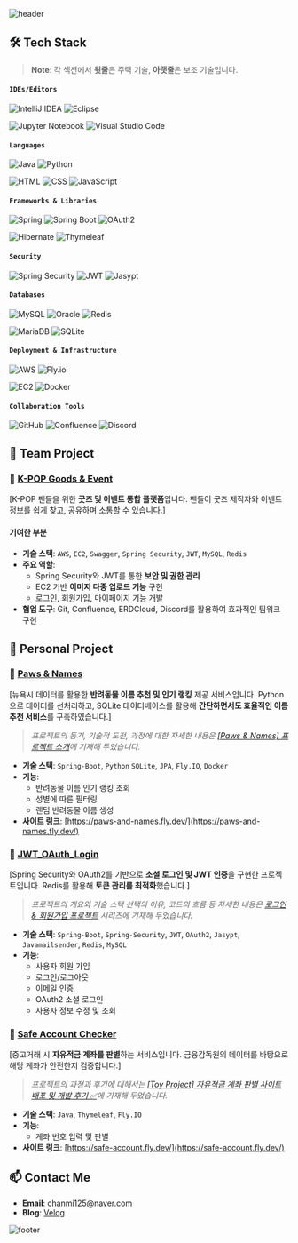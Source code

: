 ![header](https://capsule-render.vercel.app/api?type=waving&color=gradient&height=150&section=header&text=Github&fontSize=35&fontAlignY=35)

## 🛠️ Tech Stack

> **Note**: 각 섹션에서 **윗줄**은 주력 기술, **아랫줄**은 보조 기술입니다.

#### **`IDEs/Editors`**
![IntelliJ IDEA](https://img.shields.io/badge/IntelliJIDEA-000000.svg?style=for-the-badge&logo=intellij-idea&logoColor=white)
![Eclipse](https://img.shields.io/badge/Eclipse-FE7A16.svg?style=for-the-badge&logo=Eclipse&logoColor=white)

![Jupyter Notebook](https://img.shields.io/badge/jupyter-%23FA0F00.svg?style=for-the-badge&logo=jupyter&logoColor=white)
![Visual Studio Code](https://img.shields.io/badge/Visual%20Studio%20Code-0078d7.svg?style=for-the-badge&logo=visual-studio-code&logoColor=white)

#### **`Languages`**
![Java](https://img.shields.io/badge/java-%23ED8B00.svg?style=for-the-badge&logo=openjdk&logoColor=white)
![Python](https://img.shields.io/badge/Python-3776AB?style=for-the-badge&logo=python&logoColor=white)

![HTML](https://img.shields.io/badge/HTML5-E34F26?style=for-the-badge&logo=html5&logoColor=white)
![CSS](https://img.shields.io/badge/CSS3-1572B6?style=for-the-badge&logo=css3&logoColor=white)
![JavaScript](https://img.shields.io/badge/JavaScript-323330?style=for-the-badge&logo=javascript&logoColor=F7DF1E)

#### **`Frameworks & Libraries`**
![Spring](https://img.shields.io/badge/Spring-6DB33F?style=for-the-badge&logo=spring&logoColor=white) 
![Spring Boot](https://img.shields.io/badge/Spring_Boot-6DB33F?style=for-the-badge&logo=spring-boot&logoColor=white)
![OAuth2](https://img.shields.io/badge/OAuth2-4285F4?style=for-the-badge&logo=oauth&logoColor=white)

![Hibernate](https://img.shields.io/badge/Hibernate-59666C?style=for-the-badge&logo=hibernate&logoColor=white)
![Thymeleaf](https://img.shields.io/badge/Thymeleaf-005F0F?style=for-the-badge&logo=Thymeleaf&logoColor=white)

#### **`Security`**
![Spring Security](https://img.shields.io/badge/Spring_Security-6DB33F?style=for-the-badge&logo=spring&logoColor=white)
![JWT](https://img.shields.io/badge/JWT-000000?style=for-the-badge&logo=JSON%20web%20tokens&logoColor=white)
![Jasypt](https://img.shields.io/badge/Jasypt-505050?style=for-the-badge&logoColor=white)

#### **`Databases`**
![MySQL](https://img.shields.io/badge/MySQL-4479A1?style=for-the-badge&logo=mysql&logoColor=white)
![Oracle](https://img.shields.io/badge/Oracle-F80000?style=for-the-badge&logo=oracle&logoColor=white)
![Redis](https://img.shields.io/badge/Redis-DC382D?style=for-the-badge&logo=redis&logoColor=white)

![MariaDB](https://img.shields.io/badge/MariaDB-003545?style=for-the-badge&logo=mariadb&logoColor=white)
![SQLite](https://img.shields.io/badge/sqlite-%2307405e.svg?style=for-the-badge&logo=sqlite&logoColor=white)

#### **`Deployment & Infrastructure`**
![AWS](https://img.shields.io/badge/AWS-FF9900?style=for-the-badge&logo=amazon-aws&logoColor=white)
![Fly.io](https://img.shields.io/badge/Fly.io-0066ff?style=for-the-badge&logo=fly.io&logoColor=white)

![EC2](https://img.shields.io/badge/EC2-FF9900?style=for-the-badge&logo=amazon-aws&logoColor=white)
![Docker](https://img.shields.io/badge/Docker-2496ED?style=for-the-badge&logo=docker&logoColor=white)

#### **`Collaboration Tools`**
![GitHub](https://img.shields.io/badge/GitHub-100000?style=for-the-badge&logo=github&logoColor=white)
![Confluence](https://img.shields.io/badge/confluence-%23172BF4.svg?style=for-the-badge&logo=confluence&logoColor=white)
![Discord](https://img.shields.io/badge/Discord-%235865F2.svg?style=for-the-badge&logo=discord&logoColor=white)

## 📂 Team Project

### 🎤 [K-POP Goods & Event](https://github.com/Kpop-Goods/Kg_BE)  
[K-POP 팬들을 위한 **굿즈 및 이벤트 통합 플랫폼**입니다. 팬들이 굿즈 제작자와 이벤트 정보를 쉽게 찾고, 공유하며 소통할 수 있습니다.]

#### **기여한 부분**
- **기술 스택**: `AWS`, `EC2`, `Swagger`, `Spring Security`, `JWT`, `MySQL`, `Redis`
- **주요 역할**:
  - Spring Security와 JWT를 통한 **보안 및 권한 관리**
  - EC2 기반 **이미지 다중 업로드 기능** 구현
  - 로그인, 회원가입, 마이페이지 기능 개발
- **협업 도구**: Git, Confluence, ERDCloud, Discord를 활용하여 효과적인 팀워크 구현

## 📂 Personal Project

### 🐶 [Paws & Names](https://github.com/kcm02/Paws-Names)  
[뉴욕시 데이터를 활용한 **반려동물 이름 추천 및 인기 랭킹** 제공 서비스입니다. Python으로 데이터를 선처리하고, SQLite 데이터베이스를 활용해 **간단하면서도 효율적인 이름 추천 서비스**를 구축하였습니다.]
> _프로젝트의 동기, 기술적 도전, 과정에 대한 자세한 내용은 [[Paws & Names] 프로젝트 소개](https://velog.io/@chanmi125/Paws-and-Names-프로젝트-소개)에 기재해 두었습니다._

- **기술 스택**: `Spring-Boot`, `Python` `SQLite`, `JPA`, `Fly.IO`, `Docker`
- **기능**: 
  - 반려동물 이름 인기 랭킹 조회
  - 성별에 따른 필터링
  - 랜덤 반려동물 이름 생성
- **사이트 링크**: [https://paws-and-names.fly.dev/](https://paws-and-names.fly.dev/)

### 👤 [JWT_OAuth_Login](https://github.com/kcm02/JWT_OAuth_Login)
[Spring Security와 OAuth2를 기반으로 **소셜 로그인 및 JWT 인증**을 구현한 프로젝트입니다. Redis를 활용해 **토큰 관리를 최적화**했습니다.]
> _프로젝트의 개요와 기술 스택 선택의 이유, 코드의 흐름 등 자세한 내용은 [로그인 & 회원가입 프로젝트](https://velog.io/@chanmi125/series/%EB%A1%9C%EA%B7%B8%EC%9D%B8-%ED%9A%8C%EC%9B%90%EA%B0%80%EC%9E%85-%ED%94%84%EB%A1%9C%EC%A0%9D%ED%8A%B8-%EC%A0%95%EB%A6%AC) 시리즈에 기재해 두었습니다._

- **기술 스택**: `Spring-Boot`, `Spring-Security`, `JWT`, `OAuth2`, `Jasypt`, `Javamailsender`, `Redis`, `MySQL`
- **기능**: 
  - 사용자 회원 가입
  - 로그인/로그아웃
  - 이메일 인증
  - OAuth2 소셜 로그인
  - 사용자 정보 수정 및 조회


### 🏦 [Safe Account Checker](https://github.com/kcm02/safe-account-checker)
[중고거래 시 **자유적금 계좌를 판별**하는 서비스입니다. 금융감독원의 데이터를 바탕으로 해당 계좌가 안전한지 검증합니다.]

> _프로젝트의 과정과 후기에 대해서는 [[Toy Project] 자유적금 계좌 판별 사이트 배포 및 개발 후기 ✅](https://velog.io/@chanmi125/Project-자유적금-계좌-판별-Safe-Account-Checker-사이트-배포-및-개발-후기)에 기재해 두었습니다._

- **기술 스택**: `Java`, `Thymeleaf`, `Fly.IO`
- **기능**: 
  - 계좌 번호 입력 및 판별
- **사이트 링크**: [https://safe-account.fly.dev/](https://safe-account.fly.dev/)

## 📫 Contact Me
- **Email**: chanmi125@naver.com  
- **Blog**: [Velog](https://velog.io/@chanmi125)

![footer](https://capsule-render.vercel.app/api?type=waving&color=gradient&height=150&section=footer)
